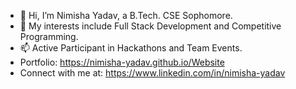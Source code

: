- 👋 Hi, I’m Nimisha Yadav, a B.Tech. CSE Sophomore.
- 👀 My interests include Full Stack Development and Competitive Programming.
- 📫 Active Participant in Hackathons and Team Events.
-  Portfolio: https://nimisha-yadav.github.io/Website
-  Connect with me at: https://www.linkedin.com/in/nimisha-yadav

<!---
nimisha-yadav/nimisha-yadav is a ✨ special ✨ repository because its `README.md` (this file) appears on your GitHub profile.
You can click the Preview link to take a look at your changes.
--->
